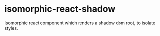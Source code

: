 # isomorphic-react-shadow
Isomorphic react component which renders a shadow dom root, to isolate styles.
